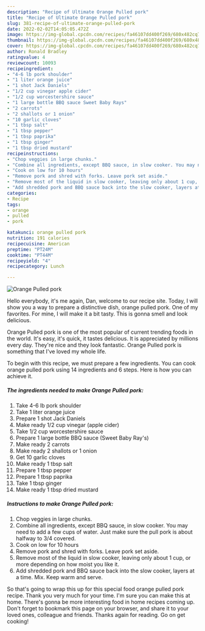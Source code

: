 ```yaml
---
description: "Recipe of Ultimate Orange Pulled pork"
title: "Recipe of Ultimate Orange Pulled pork"
slug: 381-recipe-of-ultimate-orange-pulled-pork
date: 2022-02-02T14:05:05.472Z
image: https://img-global.cpcdn.com/recipes/fa46107dd400f269/680x482cq70/orange-pulled-pork-recipe-main-photo.jpg
thumbnail: https://img-global.cpcdn.com/recipes/fa46107dd400f269/680x482cq70/orange-pulled-pork-recipe-main-photo.jpg
cover: https://img-global.cpcdn.com/recipes/fa46107dd400f269/680x482cq70/orange-pulled-pork-recipe-main-photo.jpg
author: Ronald Bradley
ratingvalue: 4
reviewcount: 10093
recipeingredient:
- "4-6 lb pork shoulder"
- "1 liter orange juice"
- "1 shot Jack Daniels"
- "1/2 cup vinegar apple cider"
- "1/2 cup worcestershire sauce"
- "1 large bottle BBQ sauce Sweet Baby Rays"
- "2 carrots"
- "2 shallots or 1 onion"
- "10 garlic cloves"
- "1 tbsp salt"
- "1 tbsp pepper"
- "1 tbsp paprika"
- "1 tbsp ginger"
- "1 tbsp dried mustard"
recipeinstructions:
- "Chop veggies in large chunks."
- "Combine all ingredients, except BBQ sauce, in slow cooker. You may need to add a few cups of water. Just make sure the pull pork is about halfway to 3/4 covered."
- "Cook on low for 10 hours"
- "Remove pork and shred with forks. Leave pork set aside."
- "Remove most of the liquid in slow cooker, leaving only about 1 cup, or more depending on how moist you like it."
- "Add shredded pork and BBQ sauce back into the slow cooker, layers at a time. Mix. Keep warm and serve."
categories:
- Recipe
tags:
- orange
- pulled
- pork

katakunci: orange pulled pork 
nutrition: 191 calories
recipecuisine: American
preptime: "PT24M"
cooktime: "PT44M"
recipeyield: "4"
recipecategory: Lunch

---
```



![Orange Pulled pork](https://img-global.cpcdn.com/recipes/fa46107dd400f269/680x482cq70/orange-pulled-pork-recipe-main-photo.jpg)

Hello everybody, it's me again, Dan, welcome to our recipe site. Today, I will show you a way to prepare a distinctive dish, orange pulled pork. One of my favorites. For mine, I will make it a bit tasty. This is gonna smell and look delicious.



Orange Pulled pork is one of the most popular of current trending foods in the world. It's easy, it's quick, it tastes delicious. It is appreciated by millions every day. They're nice and they look fantastic. Orange Pulled pork is something that I've loved my whole life.


To begin with this recipe, we must prepare a few ingredients. You can cook orange pulled pork using 14 ingredients and 6 steps. Here is how you can achieve it.

<!--inarticleads1-->

##### The ingredients needed to make Orange Pulled pork:

1. Take 4-6 lb pork shoulder
1. Take 1 liter orange juice
1. Prepare 1 shot Jack Daniels
1. Make ready 1/2 cup vinegar (apple cider)
1. Take 1/2 cup worcestershire sauce
1. Prepare 1 large bottle BBQ sauce (Sweet Baby Ray&#39;s)
1. Make ready 2 carrots
1. Make ready 2 shallots or 1 onion
1. Get 10 garlic cloves
1. Make ready 1 tbsp salt
1. Prepare 1 tbsp pepper
1. Prepare 1 tbsp paprika
1. Take 1 tbsp ginger
1. Make ready 1 tbsp dried mustard




<!--inarticleads2-->

##### Instructions to make Orange Pulled pork:

1. Chop veggies in large chunks.
1. Combine all ingredients, except BBQ sauce, in slow cooker. You may need to add a few cups of water. Just make sure the pull pork is about halfway to 3/4 covered.
1. Cook on low for 10 hours
1. Remove pork and shred with forks. Leave pork set aside.
1. Remove most of the liquid in slow cooker, leaving only about 1 cup, or more depending on how moist you like it.
1. Add shredded pork and BBQ sauce back into the slow cooker, layers at a time. Mix. Keep warm and serve.




So that's going to wrap this up for this special food orange pulled pork recipe. Thank you very much for your time. I'm sure you can make this at home. There's gonna be more interesting food in home recipes coming up. Don't forget to bookmark this page on your browser, and share it to your loved ones, colleague and friends. Thanks again for reading. Go on get cooking!
